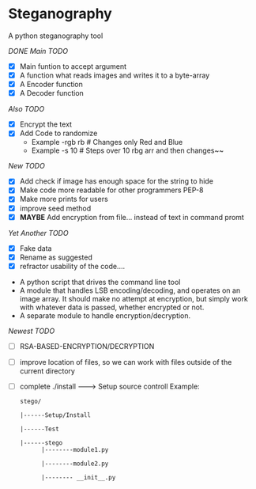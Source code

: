 # Steganography
A python steganography tool

*DONE* *Main TODO*
 - [x]  Main funtion to accept argument
 - [x]  A function what reads images and writes it to a byte-array
 - [x]  A Encoder function
 - [x]  A Decoder function

*Also TODO*
 - [x]  Encrypt the text
 - [x]  Add Code to randomize
     + Example -rgb rb # Changes only Red and Blue
     + Example -s 10   # Steps over 10 rbg arr and then changes~~

*New TODO*
 - [x]  Add check if image has enough space for the string to hide
 - [x]  Make code more readable for other programmers PEP-8
 - [x]  Make more prints for users
 - [x]  improve seed method
 - [x]  **MAYBE** Add encryption from file... instead of text in command promt

*Yet Another TODO*
 - [x]  Fake data
 - [x]  Rename as suggested
 - [x]  refractor usability of the code....
   - A python script that drives the command line tool
   - A module that handles LSB encoding/decoding, and operates on an image array. It should make no attempt at encryption, but simply work with whatever data is passed, whether encrypted or not.
   - A separate module to handle encryption/decryption.

*Newest TODO*
 - [ ]  RSA-BASED-ENCRYPTION/DECRYPTION
 - [ ]  improve location of files, so we can work with files outside of the current directory
 - [ ]  complete ./install ---> Setup source controll
        Example: 
        
        stego/
        
        |------Setup/Install
        
        |------Test
        
        |------stego
              |--------module1.py
              
              |--------module2.py
              
              |-------- __init__.py
              
